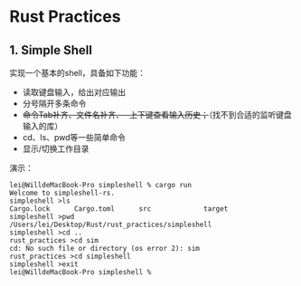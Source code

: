 # Rust Practices

## 1. Simple Shell
实现一个基本的shell，具备如下功能：

- 读取键盘输入，给出对应输出
- 分号隔开多条命令
- ~~命令Tab补齐、文件名补齐、- 上下键查看输入历史；~~（找不到合适的监听键盘输入的库）
- cd、ls、pwd等一些简单命令
- 显示/切换工作目录

演示：
```shell
lei@WilldeMacBook-Pro simpleshell % cargo run
Welcome to simpleshell-rs.
simpleshell >ls
Cargo.lock      Cargo.toml      src             target
simpleshell >pwd
/Users/lei/Desktop/Rust/rust_practices/simpleshell
simpleshell >cd ..
rust_practices >cd sim  
cd: No such file or directory (os error 2): sim
rust_practices >cd simpleshell
simpleshell >exit
lei@WilldeMacBook-Pro simpleshell %
```